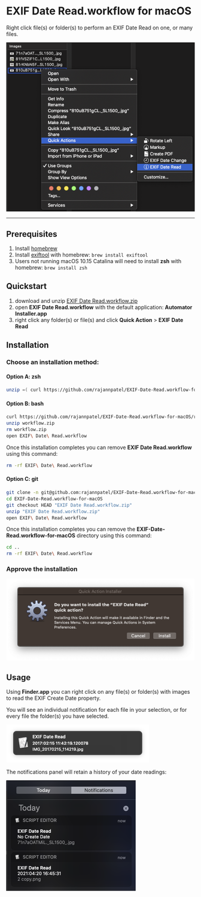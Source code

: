 # EXIF Date Read.workflow for macOS

Right click file(s) or folder(s) to perform an EXIF Date Read on one, or many files.

![using EXIF Date Read](./images/quick-action.png)

---

## Prerequisites

1. Install [homebrew](https://brew.sh/)
1. Install [exiftool](https://exiftool.org/) with homebrew: `brew install exiftool`
1. Users not running macOS 10.15 Catalina will need to install **zsh** with homebrew: `brew install zsh`

## Quickstart

1. download and unzip [EXIF Date Read.workflow.zip](https://github.com/rajannpatel/EXIF-Date-Read.workflow-for-macOS/raw/master/EXIF%20Date%20Read.workflow.zip)
1. open **EXIF Date Read.workflow** with the default application: **Automator Installer.app**
1. right click any folder(s) or file(s) and click **Quick Action** > **EXIF Date Read**

## Installation

### Choose an installation method:

#### Option A: zsh

```zsh
unzip =( curl https://github.com/rajannpatel/EXIF-Date-Read.workflow-for-macOS/raw/master/EXIF%20Date%20Read.workflow.zip -L ) && open EXIF\ Date\ Read.workflow
```

#### Option B: bash

```bash
curl https://github.com/rajannpatel/EXIF-Date-Read.workflow-for-macOS/raw/master/EXIF%20Date%20Change.workflow.zip -L -o workflow.zip
unzip workflow.zip
rm workflow.zip
open EXIF\ Date\ Read.workflow
```

Once this installation completes you can remove **EXIF Date Read.workflow** using this command:

```bash
rm -rf EXIF\ Date\ Read.workflow
```

#### Option C: git

```bash
git clone -n git@github.com:rajannpatel/EXIF-Date-Read.workflow-for-macOS.git --depth 1
cd EXIF-Date-Read.workflow-for-macOS
git checkout HEAD "EXIF Date Read.workflow.zip"
unzip "EXIF Date Read.workflow.zip"
open EXIF\ Date\ Read.workflow
```

Once this installation completes you can remove the **EXIF-Date-Read.workflow-for-macOS** directory using this command:

```bash
cd ..
rm -rf EXIF\ Date\ Read.workflow
```

### Approve the installation

![Installation Prompt](./images/install.png)

## Usage

Using **Finder.app** you can right click on any file(s) or folder(s) with images to read the EXIF Create Date property.

You will see an individual notification for each file in your selection, or for every file the folder(s) you have selected.

![native macOS task notification](./images/read.png)

The notifications panel will retain a history of your date readings:

![native macOS notification history](./images/notifications.png)